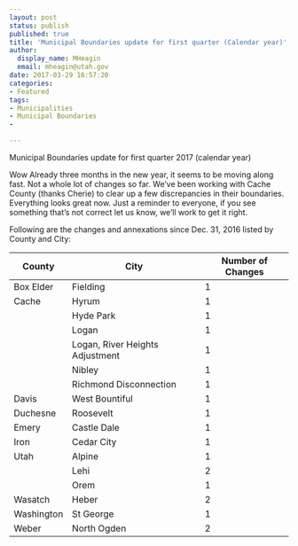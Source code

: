 ```yaml
---
layout: post
status: publish
published: true
title: 'Municipal Boundaries update for first quarter (Calendar year)'
author:
  display_name: MHeagin
  email: mheagin@utah.gov
date: 2017-03-29 16:57:20
categories:
- Featured
tags:
- Municipalities
- Municipal Boundaries
- 

---
```


Municipal Boundaries update for first quarter 2017 (calendar year)

Wow   Already three months in the new year, it seems to be moving along fast.
Not a whole lot of changes so far. We’ve been working with Cache County (thanks Cherie) to clear up a few discrepancies in their boundaries. Everything looks great now.
Just a reminder to everyone, if you see something that’s not correct let us know, we’ll work to get it right.

Following are the changes and annexations since Dec. 31, 2016 listed by County and City:

| County | City | Number of Changes |
| --- | --- | --- |
| Box Elder | Fielding | 1 |
| Cache | Hyrum | 1 |
| | Hyde Park | 1 |
| | Logan | 1 |
| | Logan, River Heights Adjustment | 1 |
| | Nibley | 1 |
| | Richmond Disconnection | 1 |
| Davis | West Bountiful | 1 |
| Duchesne | Roosevelt | 1 |
| Emery | Castle Dale  | 1 |
| Iron | Cedar City | 1 |
| Utah | Alpine | 1 |
| | Lehi | 2 |
| | Orem | 1 |
| Wasatch | Heber | 2 |
| Washington | St George | 1 |
| Weber | North Ogden | 2 |

